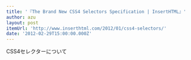```yaml
---
title: '『The Brand New CSS4 Selectors Specification | InsertHTML』'
author: azu
layout: post
itemUrl: 'http://www.inserthtml.com/2012/01/css4-selectors/'
date: '2012-02-29T15:00:00.000Z'
---
```

CSS4セレクターについて
